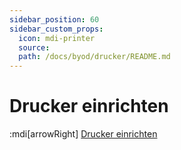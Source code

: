 ```yaml
---
sidebar_position: 60
sidebar_custom_props:
  icon: mdi-printer
  source: 
  path: /docs/byod/drucker/README.md
---
```



# Drucker einrichten

:mdi[arrowRight] [Drucker einrichten](../../infra/uniflow-drucker)


